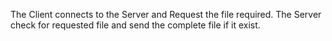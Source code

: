The Client connects to the Server and Request the file required.
The Server check for requested file and send the complete file if it exist.
